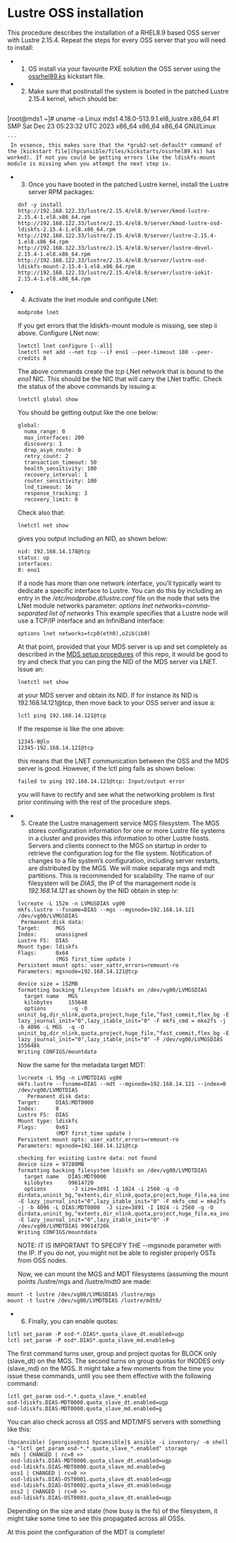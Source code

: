 # Lustre OSS installation

This procedure describes the installation of a RHEL8.9 based OSS server with Lustre 2.15.4. Repeat the steps for every OSS server that you will need to install:

- 1) OS install via your favourite PXE solution the OSS server using the [ossrhel89.ks](../hpcansible/files/kickstarts/ossrhel89.ks) kickstart file.  
- 2) Make sure that postinstall the system is booted in the patched Lustre 2.15.4 kernel, which should be: 
    ``` 
[root@mds1 ~]# uname -a
Linux mds1 4.18.0-513.9.1.el8_lustre.x86_64 #1 SMP Sat Dec 23 05:23:32 UTC 2023 x86_64 x86_64 x86_64 GNU/Linux
    
    ```
     In essence, this makes sure that the *grub2-set-default* command of the [kickstart file](hpcansible/files/kickstarts/ossrhel89.ks) has worked). If not you could be getting errors like the ldiskfs-mount module is missing when you attempt the next step iv.
- 3) Once you have booted in the patched Lustre kernel, install the Lustre server RPM packages:
    ```
    dnf -y install http://192.168.122.33/lustre/2.15.4/el8.9/server/kmod-lustre-2.15.4-1.el8.x86_64.rpm http://192.168.122.33/lustre/2.15.4/el8.9/server/kmod-lustre-osd-ldiskfs-2.15.4-1.el8.x86_64.rpm http://192.168.122.33/lustre/2.15.4/el8.9/server/lustre-2.15.4-1.el8.x86_64.rpm http://192.168.122.33/lustre/2.15.4/el8.9/server/lustre-devel-2.15.4-1.el8.x86_64.rpm http://192.168.122.33/lustre/2.15.4/el8.9/server/lustre-osd-ldiskfs-mount-2.15.4-1.el8.x86_64.rpm http://192.168.122.33/lustre/2.15.4/el8.9/server/lustre-iokit-2.15.4-1.el8.x86_64.rpm
    ```
- 4) Activate the lnet module and configute LNet:
    ```
    modprobe lnet
    ```
    If you get errors that the ldiskfs-mount module is missing, see step ii above.
    Configure LNet now:
    ```
    lnetctl lnet configure [--all]
    lnetctl net add --net tcp --if eno1 --peer-timeout 180 --peer-credits 8
    ```
    The above commands create the *tcp* LNet network that is bound to the *eno1* NIC. This should be the NIC that will carry the LNet traffic. Check the status of the above commands by issuing a:
    ```
    lnetctl global show
    ```
    You should be getting output like the one below:
    ```
    global:
      numa_range: 0
      max_interfaces: 200
      discovery: 1
      drop_asym_route: 0
      retry_count: 2
      transaction_timeout: 50
      health_sensitivity: 100
      recovery_interval: 1
      router_sensitivity: 100
      lnd_timeout: 16
      response_tracking: 3
      recovery_limit: 0
     ```
     Check also that: 
     ```
     lnetctl net show
     ```
     gives you output including an NID, as shown below:
     ```
     nid: 192.168.14.178@tcp
     status: up
     interfaces:
     0: eno1
     ```
     If a node has more than one network interface, you'll typically want to dedicate a specific interface to Lustre. You can do this by including an entry in the */etc/modprobe.d/lustre.conf* file on the node that sets the LNet module networks parameter:
     *options lnet networks=comma-separated list of networks*
     This example specifies that a Lustre node will use a TCP/IP interface and an InfiniBand interface:
     ```
     options lnet networks=tcp0(eth0),o2ib(ib0)
     ```
    At that point, provided that your MDS server is up and set completely as described in the [MDS setup procedures](install-lustre-mds.md) of this repo, it would be good to try and check that you can ping the NID of the MDS server via LNET. Issue an:
    ```
    lnetctl net show
    ```
   at your MDS server and obtain its NID. If for instance its NID is 192.168.14.121@tcp, then move back to your OSS server and issue a:
    ```
    lctl ping 192.168.14.121@tcp
    ```
   If the response is like the one above:
    ```
    12345-0@lo
    12345-192.168.14.121@tcp
    ```
   this means that the LNET communication between the OSS and the MDS server is good. However, if the lctl ping fails as shown below: 
   ```
   failed to ping 192.168.14.121@tcp: Input/output error
   ```
   you will have to rectify and see what the networking problem is first prior continuing with the rest of the procedure steps.

- 5) Create the Lustre management service MGS filesystem. The MGS stores configuration information for one or more Lustre file systems in a cluster and provides this information to other Lustre hosts. Servers and clients connect to the MGS on startup in order to retrieve the configuration log for the file system. Notification of changes to a file system’s configuration, including server restarts, are distributed by the MGS. We will make separate mgs and mdt partitions. This is recommended for scalability. The name of our filesystem will be *DIAS*, the IP of the management node is *192.168.14.121* as shown by the NID obtain in step iv:
  ```
  lvcreate -L 152m -n LVMGSDIAS vg00
  mkfs.lustre --fsname=DIAS --mgs --mgsnode=192.168.14.121 /dev/vg00/LVMGSDIAS
   Permanent disk data:
  Target:     MGS
  Index:      unassigned
  Lustre FS:  DIAS
  Mount type: ldiskfs
  Flags:      0x64
              (MGS first_time update )
  Persistent mount opts: user_xattr,errors=remount-ro
  Parameters: mgsnode=192.168.14.121@tcp

  device size = 152MB
  formatting backing filesystem ldiskfs on /dev/vg00/LVMGSDIAS
	target name   MGS
	kilobytes     155648
	options        -q -O uninit_bg,dir_nlink,quota,project,huge_file,^fast_commit,flex_bg -E lazy_journal_init="0",lazy_itable_init="0" -F mkfs_cmd = mke2fs -j -b 4096 -L MGS  -q -O uninit_bg,dir_nlink,quota,project,huge_file,^fast_commit,flex_bg -E lazy_journal_init="0",lazy_itable_init="0" -F /dev/vg00/LVMGSDIAS 155648k
  Writing CONFIGS/mountdata
  ```
     
     Now the same for the metadata target MDT:

  ```
  lvcreate -L 95g -n LVMDTDIAS vg00
  mkfs.lustre --fsname=DIAS --mdt --mgsnode=192.168.14.121 --index=0 /dev/vg00/LVMDTDIAS
     Permanent disk data:
  Target:     DIAS:MDT0000
  Index:      0
  Lustre FS:  DIAS
  Mount type: ldiskfs
  Flags:      0x61
              (MDT first_time update )
  Persistent mount opts: user_xattr,errors=remount-ro
  Parameters: mgsnode=192.168.14.121@tcp

  checking for existing Lustre data: not found
  device size = 97280MB
  formatting backing filesystem ldiskfs on /dev/vg00/LVMDTDIAS
	target name   DIAS:MDT0000
	kilobytes     99614720
	options        -J size=3891 -I 1024 -i 2560 -q -O dirdata,uninit_bg,^extents,dir_nlink,quota,project,huge_file,ea_inode,large_dir,^fast_commit,flex_bg -E lazy_journal_init="0",lazy_itable_init="0" -F mkfs_cmd = mke2fs -j -b 4096 -L DIAS:MDT0000  -J size=3891 -I 1024 -i 2560 -q -O dirdata,uninit_bg,^extents,dir_nlink,quota,project,huge_file,ea_inode,large_dir,^fast_commit,flex_bg -E lazy_journal_init="0",lazy_itable_init="0" -F /dev/vg00/LVMDTDIAS 99614720k
  Writing CONFIGS/mountdata                               
  ```
  NOTE: IT IS IMPORTANT TO SPECIFY THE --mgsnode parameter with the IP. If you do not, you might not be able to register properly OSTs from OSS nodes. 

  Now, we can mount the MGS and MDT filesystems (assuming the mount points /lustre/mgs and /lustre/mdt0 are made:
  
 ```
 mount -t lustre /dev/vg00/LVMGSDIAS /lustre/mgs
 mount -t lustre /dev/vg00/LVMDTDIAS /lustre/mdt0/
 ```

- 6) Finally, you can enable quotas:
 ```
 lctl set_param -P osd-*.DIAS*.quota_slave_dt.enabled=ugp
 lctl set_param -P osd*.DIAS*.quota_slave_md.enabled=g
 ```
  
  The first command turns user, group and project quotas for BLOCK only (slave_dt) on the MGS. The second turns on group quotas for INODES only (slave_md) on the MGS. It might take a few moments from the time you issue these commands, until you see them effective with the following command:
 ```
 lctl get_param osd-*.*.quota_slave_*.enabled
 osd-ldiskfs.DIAS-MDT0000.quota_slave_dt.enabled=ugp
 osd-ldiskfs.DIAS-MDT0000.quota_slave_md.enabled=g
 ```

 You can also check across all OSS and MDT/MFS servers with something like this:
 ```
 (hpcansible) [georgios@cn1 hpcansible]$ ansible -i inventory/ -m shell -a "lctl get_param osd-*.*.quota_slave_*.enabled" storage
  mds | CHANGED | rc=0 >>
  osd-ldiskfs.DIAS-MDT0000.quota_slave_dt.enabled=ugp
  osd-ldiskfs.DIAS-MDT0000.quota_slave_md.enabled=g
  oss1 | CHANGED | rc=0 >>
  osd-ldiskfs.DIAS-OST0001.quota_slave_dt.enabled=ugp
  osd-ldiskfs.DIAS-OST0002.quota_slave_dt.enabled=ugp
  oss2 | CHANGED | rc=0 >>
  osd-ldiskfs.DIAS-OST0003.quota_slave_dt.enabled=ugp
 ```
 
 Depending on the size and state (how busy is the fs) of the filesystem, it might take some time to see this propagated across all OSSs.


At this point the configuration of the MDT is complete!

 



   
   


